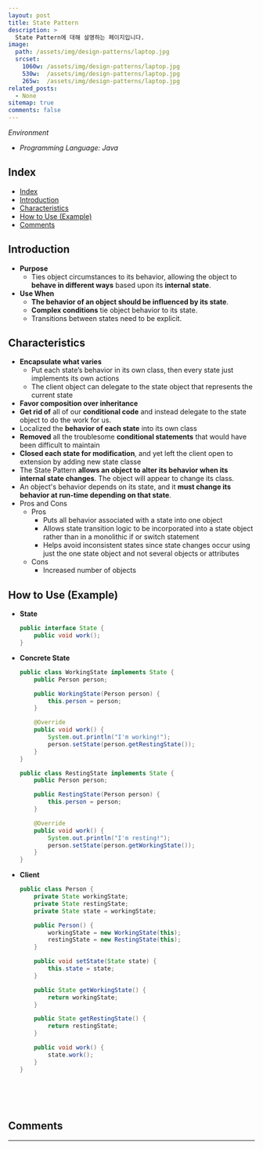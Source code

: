 ```yaml
---
layout: post
title: State Pattern
description: >
  State Pattern에 대해 설명하는 페이지입니다.
image: 
  path: /assets/img/design-patterns/laptop.jpg
  srcset:
    1060w: /assets/img/design-patterns/laptop.jpg
    530w:  /assets/img/design-patterns/laptop.jpg
    265w:  /assets/img/design-patterns/laptop.jpg
related_posts:
  - None
sitemap: true
comments: false
---
```

<i>Environment</i> 
- <i>Programming Language: Java</i>

## Index
- [Index](#index)
- [Introduction](#introduction)
- [Characteristics](#characteristics)
- [How to Use (Example)](#how-to-use-example)
- [Comments](#comments)

## Introduction
- **Purpose**
  - Ties object circumstances to its behavior, allowing the object to **behave in different ways** based upon its **internal state**.
- **Use When**
  - **The behavior of an object should be influenced by its state**.
  - **Complex conditions** tie object behavior to its state.
  - Transitions between states need to be explicit.

## Characteristics
- **Encapsulate what varies**
  - Put each state’s behavior in its own class, then every state just implements its own actions
  - The client object can delegate to the state object that represents the current state
- **Favor composition over inheritance**
- **Get rid of** all of our **conditional code** and instead delegate to the state object to do the work for us.
- Localized the **behavior of each state** into its own class
- **Removed** all the troublesome **conditional statements** that would have been difficult to maintain
- **Closed each state for modification**, and yet left the client open to extension by adding new state classe
- The State Pattern **allows an object to alter its behavior when its internal state changes**. The object will appear to change its class.
- An object's behavior depends on its state, and it **must change its behavior at run-time depending on that state**.
- Pros and Cons
  - Pros
    - Puts all behavior associated with a state into one object
    - Allows state transition logic to be incorporated into a state object rather than in a monolithic if or switch statement
    - Helps avoid inconsistent states since state changes occur using just the one state object and not several objects or attributes
  - Cons
    - Increased number of objects

## How to Use (Example)
- **State**
  ```java
  public interface State {
      public void work();
  }
  ```
- **Concrete State**
  ```java
  public class WorkingState implements State {
      public Person person;

      public WorkingState(Person person) {
          this.person = person;
      }

      @Override
      public void work() {
          System.out.println("I'm working!");
          person.setState(person.getRestingState());
      }
  }
  ```
  ```java
  public class RestingState implements State {
      public Person person;

      public RestingState(Person person) {
          this.person = person;
      }

      @Override
      public void work() {
          System.out.println("I'm resting!");
          person.setState(person.getWorkingState());
      }
  }
  ```
- **Client**
  ```java
  public class Person {
      private State workingState;
      private State restingState;
      private State state = workingState;
  
      public Person() {
          workingState = new WorkingState(this);
          restingState = new RestingState(this);
      }

      public void setState(State state) {
          this.state = state;
      }

      public State getWorkingState() {
          return workingState;
      }

      public State getRestingState() {
          return restingState;
      }

      public void work() {
          state.work();
      }
  }
  ```

<br />
<br />
<br />

## Comments
<hr />
<script
  src="https://utteranc.es/client.js"
  repo="HyunJinNo/HyunJinNo.github.io"
  issue-term="pathname"
  theme="github-light"
  crossorigin="anonymous"
  async
></script>
